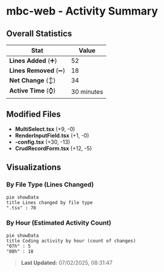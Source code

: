 # mbc-web - Activity Summary 

## Overall Statistics

| Stat                   | Value                                                             |
| ---------------------- | ----------------------------------------------------------------- |
| **Lines Added** (➕)   | 52                                          |
| **Lines Removed** (➖) | 18                                        |
| **Net Change** (↕)    | 34                |
| **Active Time** (⌚)   | 30 minutes |


## Modified Files
- **MultiSelect.tsx** (+9, -0)
- **RenderInputField.tsx** (+1, -0)
- **-config.tsx** (+30, -13)
- **CrudRecordForm.tsx** (+12, -5)

## Visualizations

### By File Type (Lines Changed)

```mermaid
pie showData
title Lines changed by file type
".tsx" : 70
```

### By Hour (Estimated Activity Count)

```mermaid
pie showData
title Coding activity by hour (count of changes)
"07h" : 5
"08h" : 18
```


> **Last Updated:** 07/02/2025, 08:31:47